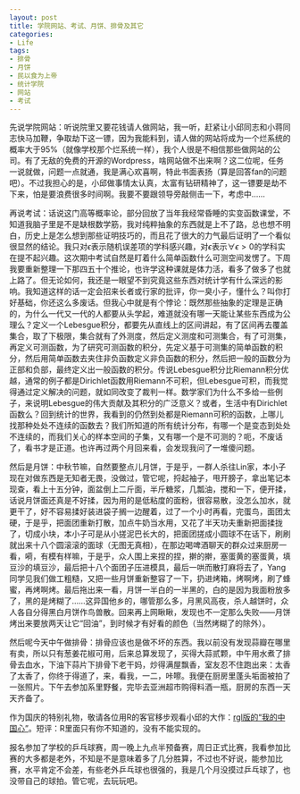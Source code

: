 ```yaml
---
layout: post
title: 学院网站、考试、月饼、排骨及其它
categories:
- Life
tags:
- 排骨
- 月饼
- 民以食为上帝
- 统计学院
- 网站
- 考试
---
```


先说学院网站：听说院里又要花钱请人做网站，我一听，赶紧让小邱同志和小蒋同志快马加鞭，争取劫下这一镖，因为我能料到，请人做的网站将成为一个烂系统的概率大于95%（就像学校那个烂系统一样），我个人很是不相信那些做网站的公司。有了无敌的免费的开源的Wordpress，啥网站做不出来啊？这二位呢，任务一说就做，问题一点就通，我是满心欢喜啊，特此书面表扬（算是回答fan的问题吧）。不过我担心的是，小邱做事情太认真，太富有钻研精神了，这一镖要是劫不下来，怕是要浪费很多时间啊。我要不要跟领导旁敲侧击一下，考虑中……

再说考试：话说这门高等概率论，部分回放了当年我经常昏睡的实变函数课堂，不知道我脑子里是不是缺根数学筋，我对纯粹抽象的东西就是上不了路，总也想不明白，历史上是怎么想到那些证明技巧的，而且花了很大的力气最后证明了一个看似很显然的结论。我只对$\epsilon$表示随机误差项的学科感兴趣，对$\epsilon$表示$\forall \epsilon>0$的学科实在提不起兴趣。这次期中考试自然是盯着什么简单函数什么可测空间发愣了。下周我要重新整理一下那四五十个推论，也许学这种课就是体力活，看多了做多了也就上路了。但无论如何，我还是一眼望不到究竟这些东西对统计学有什么深远的影响。我知道这样的话一定会招来长者或行家的批评，你一臭小子，懂什么？叫你打好基础，你还这么多废话。但我心中就是有个悖论：既然那些抽象的定理是正确的，为什么一代又一代的人都要从头学起，难道就没有哪一天能让某些东西成为公理么？定义一个Lebesgue积分，都要先从直线上的区间讲起，有了区间再去覆盖集合，取了下极限，集合就有了外测度，然后定义测度和可测集合，有了可测集，再定义可测函数，为了研究可测函数的积分，先定义基于可测集的简单函数的积分，然后用简单函数去夹住非负函数定义非负函数的积分，然后把一般的函数分为正部和负部，最终定义出一般函数的积分。传说Lebesgue积分比Riemann积分优越，通常的例子都是Dirichlet函数用Riemann不可积，但Lebesgue可积，而我觉得通过定义解决的问题，就如同改变了裁判一样。数学家们为什么不多给一些例子，来说明Lebesgue的伟大贡献及其积分的广泛意义？或者，生活中有Dirichlet函数么？回到统计的世界，我看到的仍然到处都是Riemann可积的函数，上哪儿找那种处处不连续的函数去？我们所知道的所有统计分布，有哪一个是变态到处处不连续的，而我们关心的样本空间的子集，又有哪一个是不可测的？呃，不废话了，看书才是正道。也许再过两个月回来看，会发现我问了一堆傻问题。

然后是月饼：中秋节嘛，自然要整点儿月饼，于是乎，一群人杀往Lin家，本小子现在对做东西是无知者无畏，没做过，管它呢，捋起袖子，甩开膀子，拿出笔记本现查，看上十五分钟，面盆倒上二斤面，半斤糖浆，几瓢油，搅和一下，便开揉，话说月饼面还真是不好揉，因为用的是低粘度的面粉，很容易散，没怎么加水，就更干了，好不容易揉好装进袋子搁一边醒着，过了一个小时再看，完蛋鸟，面团太硬，于是乎，把面团重新打散，加点牛奶当水用，又花了半天功夫重新把面揉拢了，切成小块，本小子可是从小搓泥巴长大的，把面团搓成小圆球不在话下，刷刷就出来十八个圆滚滚的面球（无图无真相），在那边喝啤酒聊天的群众过来厨房一看，嗬，有模有样嘛，于是乎，众人围上来捏的捏，擀的擀，塞蛋黄的塞蛋黄，填豆沙的填豆沙，最后把十八个面团子压进模具，最后一哄而散打麻将去了，Yang同学见我们做工粗糙，又把一些月饼重新整容了一下，扔进烤箱，烤啊烤，刷了蜂蜜，再烤啊烤。最后拖出来一看，月饼一半白的一半黑的，白的是因为我面粉放多了，黑的是烤糊了……这异国他乡的，哪管那么多，月黑风高夜，杀人越饼时，众人各自分得黑白月饼作鸟兽散。回来再上网瞅瞅，发现也不一定那么失败——月饼烤出来要放两天让它“回油”，到时候才有好看的颜色（当然烤糊了的除外）。

然后呢今天中午做排骨：排骨应该也是做不坏的东西。我以前没有发现蒜瓣在哪里有卖，所以只有葱姜花椒可用，后来总算发现了，买得大蒜贰颗，中午用水煮了排骨去血水，下油下蒜片下排骨下老干妈，炒得满屋飘香，室友忍不住跑出来：太香了太香了，你终于得道了，来，看我，一二，咔嚓。我便在厨房里蓬头垢面被拍了一张照片。下午去参加系里野餐，完毕去亚洲超市购得料酒一瓶，厨房的东西一天天齐备了。

作为国庆的特别礼物，敬请各位用R的客官移步观看小邱的大作：[rgl版的“我的中国心”](http://cos.name/cn/topic/16743)。短评：R里面只有你不知道的，没有不能实现的。

报名参加了学校的乒乓球赛，周一晚上九点半预备赛，周日正式比赛，我看参加比赛的大多都是老外，不知是不是意味着多了几分胜算，不过也不好说，能参加比赛，水平肯定不会差，有些老外乒乓球也很强的，我是几个月没摸过乒乓球了，也没带自己的球拍。管它呢，去玩玩吧。
